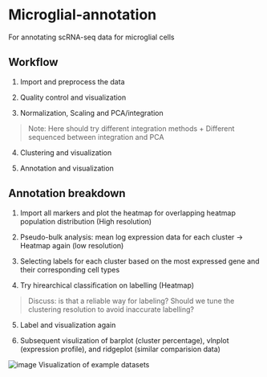 # Microglial-annotation
For annotating scRNA-seq data for microglial cells

## Workflow 

1. Import and preprocess the data

2. Quality control and visualization 

3. Normalization, Scaling and PCA/integration 

> Note: Here should try different integration methods + Different sequenced between integration and PCA

4. Clustering and visualization 

5. Annotation and visualization

## Annotation breakdown

1. Import all markers and plot the heatmap for overlapping heatmap population distribution (High resolution)

2. Pseudo-bulk analysis: mean log expression data for each cluster -> Heatmap again (low resolution)

3. Selecting labels for each cluster based on the most expressed gene and their corresponding cell types

4. Try hirearchical classification on labelling (Heatmap)

> Discuss: is that a reliable way for labeling? Should we tune the clustering resolution to avoid inaccurate labelling?

5. Label and visualization again

6. Subsequent visulization of barplot (cluster percentage), vlnplot (expression profile), and ridgeplot (similar comparision data)

![image](https://user-images.githubusercontent.com/91852421/215492226-2d0a6f63-bf0c-4420-b0d7-bf9a457cb2fc.png)
Visualization of example datasets
